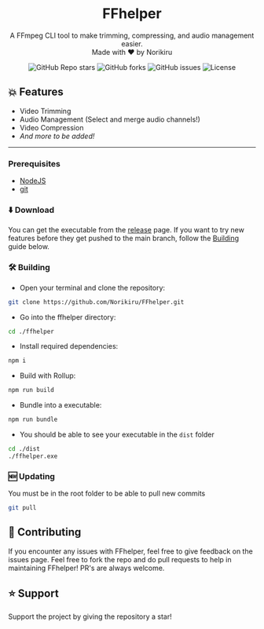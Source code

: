 <h1 align="center">FFhelper</h1>
<p align="center">A FFmpeg CLI tool to make trimming, compressing, and audio management easier.<br>Made with ♥ by Norikiru</p>

<p align="center"><img alt="GitHub Repo stars" src="https://img.shields.io/github/stars/Norikiru/FFhelper?color=yellow&style=flat-square"> <img alt="GitHub forks" src="https://img.shields.io/github/forks/Norikiru/FFhelper?style=flat-square"> <img alt="GitHub issues" src="https://img.shields.io/github/issues/Norikiru/FFhelper?style=flat-square"> <img alt="License" src="https://img.shields.io/badge/License-GPLv3-blue.svg?style=flat-square"></p>


## 💥 Features 
- Video Trimming
- Audio Management (Select and merge audio channels!)
- Video Compression
- *And more to be added!*

------------

### Prerequisites
- [NodeJS](https://nodejs.org/en/download/ "NodeJS v16.17.0^")
- [git](https://git-scm.com/downloads "git")

### ⬇️ Download
You can get the executable from the [release](https://github.com/Norikiru/FFhelper/releases "Releases Page") page.
If you want to try new features before they get pushed to the main branch, follow the [Building](https://github.com/Norikiru/FFhelper#Building "Building Guide") guide below.

### 🛠️ Building
- Open your terminal and clone the repository:
```bash
git clone https://github.com/Norikiru/FFhelper.git
```

- Go into the ffhelper directory:
```bash
cd ./ffhelper
```

- Install required dependencies:
```bash
npm i
```

- Build with Rollup:
```bash
npm run build
```

- Bundle into a executable: 
```bash
npm run bundle
```

- You should be able to see your executable in the `dist` folder
```bash
cd ./dist
./ffhelper.exe
```

### 🆕 Updating
You must be in the root folder to be able to pull new commits
```bash
git pull
```

## 💖 Contributing
If you encounter any issues with FFhelper, feel free to give feedback on the issues page.
Feel free to fork the repo and do pull requests to help in maintaining FFhelper! PR's are always welcome.

## ⭐ Support
Support the project by giving the repository a star!